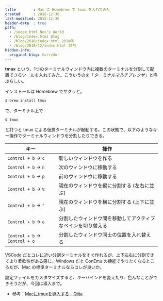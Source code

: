 ```yaml
---
title        : Mac に Homebrew で tmux を入れてみた
created      : 2018-12-30
last-modified: 2018-12-30
header-date  : true
path:
  - /index.html Neo's World
  - /blog/index.html Blog
  - /blog/2018/index.html 2018年
  - /blog/2018/12/index.html 12月
hidden-info:
  original-blog: Corredor
---
```


**tmux** という、1つのターミナルウィンドウ内に複数のターミナルを分割して配置できるツールを入れてみた。こういうのを「*ターミナルマルチプレクサ*」と呼ぶらしい。

インストールは Homebrew でサクッと。

```bash
$ brew install tmux
```

で、ターミナル上で

```bash
$ tmux
```

と打つと tmux による仮想ターミナルが起動する。この状態で、以下のようなキー操作でターミナルウィンドウを分割したりできる。

| キー                            | 操作                                                        |
|--------------------------------|--------------------------------------------------------------|
| `Control + b` → `c`           | 新しいウィンドウを作る                                       |
| `Control + b` → `n`           | 次のウィンドウに移動する                                     |
| `Control + b` → `p`           | 前のウィンドウに移動する                                     |
| `Control + b` → `%`           | 現在のウィンドウを縦に分割する (左右に並ぶ)                  |
| `Control + b` → `"`           | 現在のウィンドウを横に分割する (上下に並ぶ)                  |
| `Control + b` → `o`           | 分割したウィンドウ間を移動してアクティブなペインを切り替える |
| `Control + b` → `Control + o` | 分割したウィンドウ同士の位置を入れ替える                     |

VSCode だとコレに近い分割ターミナルをすぐ作れるが、上下左右に分割できてより柔軟性がある感じ。Windows だと ConEmu の機能でやりたくなるところだが、Mac の標準ターミナルならコレが良いか。

設定ファイルをカスタマイズすると、キーバインドを変えたり、色んなことができそうだが、今回は導入まで。

- 参考：[Macにtmuxを導入する - Qiita](https://qiita.com/michiomochi@github/items/4bf8e34a91bbf3d9af20)
